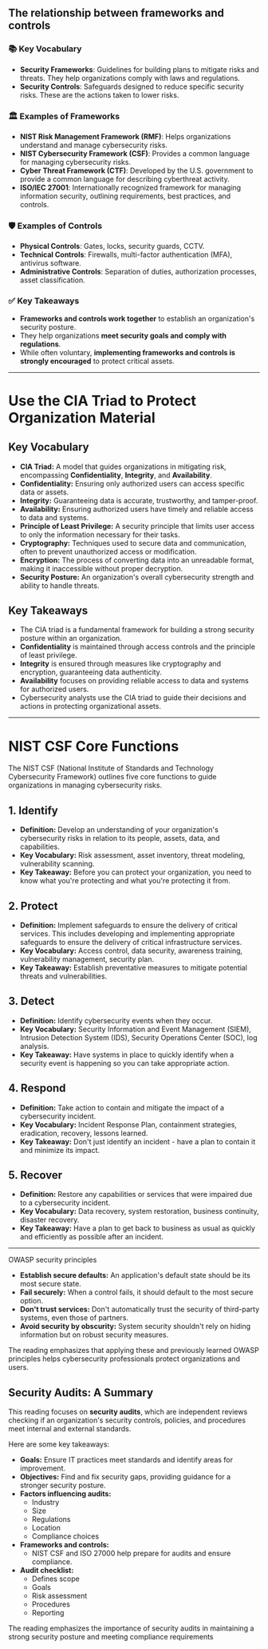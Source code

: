 The relationship between frameworks and controls
-------------------------------------------------


### 📚 Key Vocabulary

- **Security Frameworks**: Guidelines for building plans to mitigate risks and threats. They help organizations comply with laws and regulations.
- **Security Controls**: Safeguards designed to reduce specific security risks. These are the actions taken to lower risks.

### 🏛️ Examples of Frameworks

- **NIST Risk Management Framework (RMF)**: Helps organizations understand and manage cybersecurity risks.
- **NIST Cybersecurity Framework (CSF)**: Provides a common language for managing cybersecurity risks.
- **Cyber Threat Framework (CTF)**: Developed by the U.S. government to provide a common language for describing cyberthreat activity.
- **ISO/IEC 27001**: Internationally recognized framework for managing information security, outlining requirements, best practices, and controls.

### 🛡️ Examples of Controls

- **Physical Controls**: Gates, locks, security guards, CCTV.
- **Technical Controls**: Firewalls, multi-factor authentication (MFA), antivirus software.
- **Administrative Controls**: Separation of duties, authorization processes, asset classification.

### ✅ Key Takeaways

- **Frameworks and controls work together** to establish an organization's security posture.
- They help organizations **meet security goals and comply with regulations**.
- While often voluntary, **implementing frameworks and controls is strongly encouraged** to protect critical assets.
-------------------------------------------------

# Use the CIA Triad to Protect Organization Material

## Key Vocabulary

* **CIA Triad:** A model that guides organizations in mitigating risk, encompassing **Confidentiality**, **Integrity**, and **Availability**.
* **Confidentiality:**  Ensuring only authorized users can access specific data or assets.
* **Integrity:**  Guaranteeing data is accurate, trustworthy, and tamper-proof.
* **Availability:** Ensuring authorized users have timely and reliable access to data and systems.
* **Principle of Least Privilege:**  A security principle that limits user access to only the information necessary for their tasks.
* **Cryptography:** Techniques used to secure data and communication, often to prevent unauthorized access or modification.
* **Encryption:**  The process of converting data into an unreadable format, making it inaccessible without proper decryption.
* **Security Posture:** An organization's overall cybersecurity strength and ability to handle threats.

## Key Takeaways

* The CIA triad is a fundamental framework for building a strong security posture within an organization.
* **Confidentiality** is maintained through access controls and the principle of least privilege.
* **Integrity** is ensured through measures like cryptography and encryption, guaranteeing data authenticity.
* **Availability** focuses on providing reliable access to data and systems for authorized users.
* Cybersecurity analysts use the CIA triad to guide their decisions and actions in protecting organizational assets.
-------------------------------------------------
# NIST CSF Core Functions

The NIST CSF (National Institute of Standards and Technology Cybersecurity Framework) outlines five core functions to guide organizations in managing cybersecurity risks.

## 1. **Identify**

* **Definition:** Develop an understanding of your organization's cybersecurity risks in relation to its people, assets, data, and capabilities.
* **Key Vocabulary:** Risk assessment, asset inventory, threat modeling, vulnerability scanning.
* **Key Takeaway:**  Before you can protect your organization, you need to know what you're protecting and what you're protecting it from.

## 2. **Protect**

* **Definition:** Implement safeguards to ensure the delivery of critical services. This includes developing and implementing appropriate safeguards to ensure the delivery of critical infrastructure services.
* **Key Vocabulary:**  Access control, data security, awareness training, vulnerability management, security plan.
* **Key Takeaway:**  Establish preventative measures to mitigate potential threats and vulnerabilities.

## 3. **Detect**

* **Definition:**  Identify cybersecurity events when they occur.
* **Key Vocabulary:** Security Information and Event Management (SIEM), Intrusion Detection System (IDS), Security Operations Center (SOC), log analysis.
* **Key Takeaway:**  Have systems in place to quickly identify when a security event is happening so you can take appropriate action.

## 4. **Respond**

* **Definition:**  Take action to contain and mitigate the impact of a cybersecurity incident.
* **Key Vocabulary:** Incident Response Plan, containment strategies, eradication, recovery, lessons learned.
* **Key Takeaway:**  Don't just identify an incident - have a plan to contain it and minimize its impact.

## 5. **Recover**

* **Definition:** Restore any capabilities or services that were impaired due to a cybersecurity incident.
* **Key Vocabulary:**  Data recovery, system restoration, business continuity, disaster recovery.
* **Key Takeaway:**  Have a plan to get back to business as usual as quickly and efficiently as possible after an incident.
-------------------------------------------------
OWASP security principles

*   **Establish secure defaults:** An application's default state should be its most secure state.
*   **Fail securely:** When a control fails, it should default to the most secure option.
*   **Don't trust services:** Don't automatically trust the security of third-party systems, even those of partners.
*   **Avoid security by obscurity:** System security shouldn't rely on hiding information but on robust security measures.

The reading emphasizes that applying these and previously learned OWASP principles helps cybersecurity professionals protect organizations and users.

## Security Audits: A Summary

This reading focuses on **security audits**, which are independent reviews checking if an organization's security controls, policies, and procedures meet internal and external standards.

Here are some key takeaways:

*   **Goals:** Ensure IT practices meet standards and identify areas for improvement.
*   **Objectives:** Find and fix security gaps, providing guidance for a stronger security posture.
*   **Factors influencing audits:**
    * Industry
    * Size
    * Regulations
    * Location
    * Compliance choices
*   **Frameworks and controls:**
    * NIST CSF and ISO 27000 help prepare for audits and ensure compliance.
*   **Audit checklist:**
    * Defines scope
    * Goals
    * Risk assessment
    * Procedures
    * Reporting

The reading emphasizes the importance of security audits in maintaining a strong security posture and meeting compliance requirements
